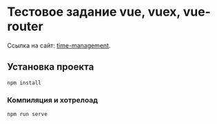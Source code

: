 # Тестовое задание vue, vuex, vue-router
Ссылка на сайт: [time-management](https://dmshutof.github.io/time-management/).
## Установка проекта
```
npm install
```

### Компиляция и хотрелоад
```
npm run serve
```


